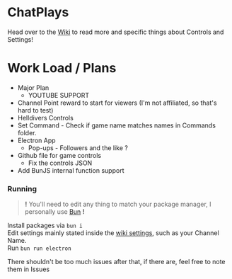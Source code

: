 # ChatPlays
Head over to the [Wiki](https://github.com/AlgorithmicPolicyIndex/ChatPlays/wiki) to read more and specific things about Controls and Settings!


# Work Load / Plans
 - Major Plan
	- YOUTUBE SUPPORT
 - Channel Point reward to start for viewers (I'm not affiliated, so that's hard to test)
 - Helldivers Controls
 - Set Command - Check if game name matches names in Commands folder.
 - Electron App
 	- Pop-ups - Followers and the like ?
 - Github file for game controls
	- Fix the controls JSON
 - Add BunJS internal function support

### Running
> **!** You'll need to edit any thing to match your package manager, I personally use [Bun](https://bun.sh) **!**

Install packages via `bun i`  
Edit settings mainly stated inside the [wiki settings](https://github.com/AlgorithmicPolicyIndex/ChatPlays/wiki/Settings#main-settings), such as your Channel Name.  
Run `bun run electron`  

There shouldn't be too much issues after that, if there are, feel free to note them in Issues
